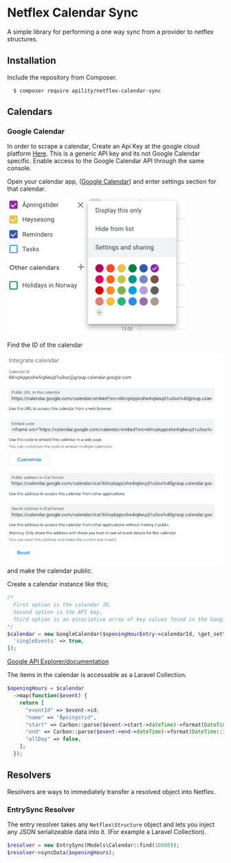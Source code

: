 # Netflex Calendar Sync
A simple library for performing a one way sync from a provider to netflex structures.

## Installation
Include the repository from Composer.

```
  $ composer require apility/netflex-calendar-sync
```

## Calendars
### Google Calendar
In order to scrape a calendar, Create an Api Key at the google cloud platform [Here](https://console.cloud.google.com/).
This is a generic API key and its not Google Calendar specific. Enable access to the Google Calendar API through the same console.

Open your calendar app, ([Google Calendar](https://calendar.google.com)) and enter settings section for that calendar.

![](https://raw.githubusercontent.com/apility/netflex-calendar-sync/master/docs/google_cal_settings.png)

Find the ID of the calendar

![](https://raw.githubusercontent.com/apility/netflex-calendar-sync/master/docs/google_cal_id.png) and make the calendar public.

Create a calendar instance like this; 
```php
/*
  First option is the calendar ID.
  Second option is the API key, 
  Third option is an associative array of key values found in the Google API documentation
*/
$calendar = new GoogleCalendar($openingHourEntry->calendarId, \get_setting("google_calendar_sync_api_key"), [
  'singleEvents' => true,
]);
```

[Google API Explorer/documentation](https://developers.google.com/apis-explorer/#p/calendar/v3/calendar.events.list)

The items in the calendar is accessable as a Laravel Collection.

```php
$openingHours = $calendar
  ->map(function($event) {
    return [
      "eventId" => $event->id,
      "name" => "Åpningstid",
      "start" => Carbon::parse($event->start->dateTime)->format(DateTime::ISO8601),
      "end" => Carbon::parse($event->end->dateTime)->format(DateTime::ISO8601),
      "allDay" => false,
    ];
  });

```

## Resolvers
Resolvers are ways to immediately transfer a resolved object into Netflex. 

### EntrySync Resolver
The entry resolver takes any `Netflex\Structure` object and lets you inject any JSON serializeable data into
it. (For example a Laravel Collection).

```php
$resolver = new EntrySync(Models\Calendar::find(10000));
$resolver->syncData($openingHours);
```

